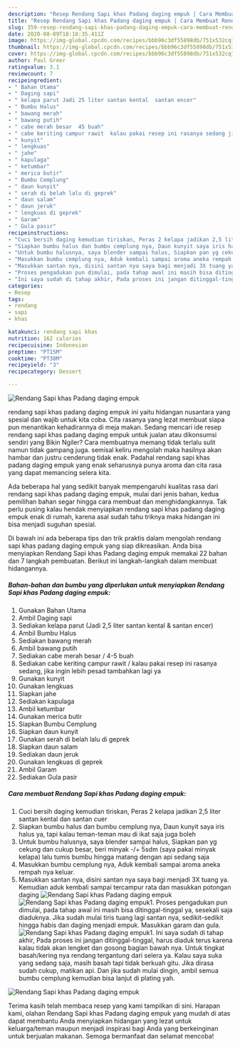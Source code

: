 ```yaml
---
description: "Resep Rendang Sapi khas Padang daging empuk | Cara Membuat Rendang Sapi khas Padang daging empuk Yang Sedap"
title: "Resep Rendang Sapi khas Padang daging empuk | Cara Membuat Rendang Sapi khas Padang daging empuk Yang Sedap"
slug: 359-resep-rendang-sapi-khas-padang-daging-empuk-cara-membuat-rendang-sapi-khas-padang-daging-empuk-yang-sedap
date: 2020-08-09T18:18:35.411Z
image: https://img-global.cpcdn.com/recipes/bbb96c3df55898db/751x532cq70/rendang-sapi-khas-padang-daging-empuk-foto-resep-utama.jpg
thumbnail: https://img-global.cpcdn.com/recipes/bbb96c3df55898db/751x532cq70/rendang-sapi-khas-padang-daging-empuk-foto-resep-utama.jpg
cover: https://img-global.cpcdn.com/recipes/bbb96c3df55898db/751x532cq70/rendang-sapi-khas-padang-daging-empuk-foto-resep-utama.jpg
author: Paul Greer
ratingvalue: 3.1
reviewcount: 7
recipeingredient:
- " Bahan Utama"
- " Daging sapi"
- " kelapa parut Jadi 25 liter santan kental  santan encer"
- " Bumbu Halus"
- " bawang merah"
- " bawang putih"
- " cabe merah besar  45 buah"
- " cabe keriting campur rawit  kalau pakai resep ini rasanya sedang jika ingin lebih pesad tambahkan lagi ya"
- " kunyit"
- " lengkuas"
- " jahe"
- " kapulaga"
- " ketumbar"
- " merica butir"
- " Bumbu Cemplung"
- " daun kunyit"
- " serah di belah lalu di geprek"
- " daun salam"
- " daun jeruk"
- " lengkuas di geprek"
- " Garam"
- " Gula pasir"
recipeinstructions:
- "Cuci bersih daging kemudian tiriskan, Peras 2 kelapa jadikan 2,5 liter santan kental dan santan cuer"
- "Siapkan bumbu halus dan bumbu cemplung nya, Daun kunyit saya iris halus ya, tapi kalau teman-teman mau di ikat saja juga boleh"
- "Untuk bumbu halusnya, saya blender sampai halus, Siapkan pan yg cekung dan cukup besar, beri minyak -/+ 5sdm (saya pakai minyak kelapa) lalu tumis bumbu hingga matang dengan api sedang saja"
- "Masukkan bumbu cemplung nya, Aduk kembali sampai aroma aneka rempah nya keluar."
- "Masukkan santan nya, disini santan nya saya bagi menjadi 3X tuang ya. Kemudian aduk kembali sampai tercampur rata dan masukkan potongan daging"
- "Proses pengadukan pun dimulai, pada tahap awal ini masih bisa ditinggal-tinggal ya, sesekali saja diaduknya. Jika sudah mulai tiris tuang lagi santan nya, sedikit-sedikit hingga habis dan daging menjadi empuk. Masukkan garam dan gula."
- "Ini saya sudah di tahap akhir, Pada proses ini jangan ditinggal-tinggal, harus diaduk terus karena kalau tidak akan lengket dan gosong bagian bawah nya. Untuk tingkat basah/kering nya rendang tergantung dari selera ya. Kalau saya suka yang sedang saja, masih basah tapi tidak berkuah gitu. Jika dirasa sudah cukup, matikan api. Dan jika sudah mulai dingin, ambil semua bumbu cemplung kemudian bisa lanjut di plating yah."
categories:
- Resep
tags:
- rendang
- sapi
- khas

katakunci: rendang sapi khas 
nutrition: 162 calories
recipecuisine: Indonesian
preptime: "PT15M"
cooktime: "PT38M"
recipeyield: "3"
recipecategory: Dessert

---
```



![Rendang Sapi khas Padang daging empuk](https://img-global.cpcdn.com/recipes/bbb96c3df55898db/751x532cq70/rendang-sapi-khas-padang-daging-empuk-foto-resep-utama.jpg)


rendang sapi khas padang daging empuk ini yaitu hidangan nusantara yang spesial dan wajib untuk kita coba. Cita rasanya yang lezat membuat siapa pun menantikan kehadirannya di meja makan.
Sedang mencari ide resep rendang sapi khas padang daging empuk untuk jualan atau dikonsumsi sendiri yang Bikin Ngiler? Cara membuatnya memang tidak terlalu sulit namun tidak gampang juga. semisal keliru mengolah maka hasilnya akan hambar dan justru cenderung tidak enak. Padahal rendang sapi khas padang daging empuk yang enak seharusnya punya aroma dan cita rasa yang dapat memancing selera kita.



Ada beberapa hal yang sedikit banyak mempengaruhi kualitas rasa dari rendang sapi khas padang daging empuk, mulai dari jenis bahan, kedua pemilihan bahan segar hingga cara membuat dan menghidangkannya. Tak perlu pusing kalau hendak menyiapkan rendang sapi khas padang daging empuk enak di rumah, karena asal sudah tahu triknya maka hidangan ini bisa menjadi suguhan spesial.


Di bawah ini ada beberapa tips dan trik praktis dalam mengolah rendang sapi khas padang daging empuk yang siap dikreasikan. Anda bisa menyiapkan Rendang Sapi khas Padang daging empuk memakai 22 bahan dan 7 langkah pembuatan. Berikut ini langkah-langkah dalam membuat hidangannya.

<!--inarticleads1-->

##### Bahan-bahan dan bumbu yang diperlukan untuk menyiapkan Rendang Sapi khas Padang daging empuk:

1. Gunakan  Bahan Utama
1. Ambil  Daging sapi
1. Sediakan  kelapa parut (Jadi 2,5 liter santan kental &amp; santan encer)
1. Ambil  Bumbu Halus
1. Sediakan  bawang merah
1. Ambil  bawang putih
1. Sediakan  cabe merah besar / 4-5 buah
1. Sediakan  cabe keriting campur rawit / kalau pakai resep ini rasanya sedang, jika ingin lebih pesad tambahkan lagi ya
1. Gunakan  kunyit
1. Gunakan  lengkuas
1. Siapkan  jahe
1. Sediakan  kapulaga
1. Ambil  ketumbar
1. Gunakan  merica butir
1. Siapkan  Bumbu Cemplung
1. Siapkan  daun kunyit
1. Gunakan  serah di belah lalu di geprek
1. Siapkan  daun salam
1. Sediakan  daun jeruk
1. Gunakan  lengkuas di geprek
1. Ambil  Garam
1. Sediakan  Gula pasir




<!--inarticleads2-->

##### Cara membuat Rendang Sapi khas Padang daging empuk:

1. Cuci bersih daging kemudian tiriskan, Peras 2 kelapa jadikan 2,5 liter santan kental dan santan cuer
1. Siapkan bumbu halus dan bumbu cemplung nya, Daun kunyit saya iris halus ya, tapi kalau teman-teman mau di ikat saja juga boleh
1. Untuk bumbu halusnya, saya blender sampai halus, Siapkan pan yg cekung dan cukup besar, beri minyak -/+ 5sdm (saya pakai minyak kelapa) lalu tumis bumbu hingga matang dengan api sedang saja
1. Masukkan bumbu cemplung nya, Aduk kembali sampai aroma aneka rempah nya keluar.
1. Masukkan santan nya, disini santan nya saya bagi menjadi 3X tuang ya. Kemudian aduk kembali sampai tercampur rata dan masukkan potongan daging
<img src="//assets-global.cpcdn.com/assets/icons/button_play-2c75c40dde080a61004c1f40b05d8f140eaff45d7e9e6481dc71c63d2e7c4909.png" alt="Rendang Sapi khas Padang daging empuk"><img src="//assets-global.cpcdn.com/assets/icons/button_play-2c75c40dde080a61004c1f40b05d8f140eaff45d7e9e6481dc71c63d2e7c4909.png" alt="Rendang Sapi khas Padang daging empuk">1. Proses pengadukan pun dimulai, pada tahap awal ini masih bisa ditinggal-tinggal ya, sesekali saja diaduknya. Jika sudah mulai tiris tuang lagi santan nya, sedikit-sedikit hingga habis dan daging menjadi empuk. Masukkan garam dan gula.
<img src="//assets-global.cpcdn.com/assets/icons/button_play-2c75c40dde080a61004c1f40b05d8f140eaff45d7e9e6481dc71c63d2e7c4909.png" alt="Rendang Sapi khas Padang daging empuk">1. Ini saya sudah di tahap akhir, Pada proses ini jangan ditinggal-tinggal, harus diaduk terus karena kalau tidak akan lengket dan gosong bagian bawah nya. Untuk tingkat basah/kering nya rendang tergantung dari selera ya. Kalau saya suka yang sedang saja, masih basah tapi tidak berkuah gitu. Jika dirasa sudah cukup, matikan api. Dan jika sudah mulai dingin, ambil semua bumbu cemplung kemudian bisa lanjut di plating yah.
<img src="//assets-global.cpcdn.com/assets/icons/button_play-2c75c40dde080a61004c1f40b05d8f140eaff45d7e9e6481dc71c63d2e7c4909.png" alt="Rendang Sapi khas Padang daging empuk">



Terima kasih telah membaca resep yang kami tampilkan di sini. Harapan kami, olahan Rendang Sapi khas Padang daging empuk yang mudah di atas dapat membantu Anda menyiapkan hidangan yang lezat untuk keluarga/teman maupun menjadi inspirasi bagi Anda yang berkeinginan untuk berjualan makanan. Semoga bermanfaat dan selamat mencoba!
